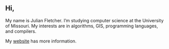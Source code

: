 ## Hi, 
My name is Julian Fletcher. I’m studying computer science at the University of Missouri. My interests are in algorithms, GIS, programming languages, and compilers.

My [website](julian-fletcher.github.io/) has more information.

<!---
Julian-Fletcher/Julian-Fletcher is a ✨ special ✨ repository because its `README.md` (this file) appears on your GitHub profile.
You can click the Preview link to take a look at your changes.
--->
